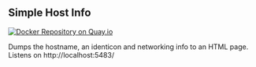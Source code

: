 ## Simple Host Info

[![Docker Repository on Quay.io](https://quay.io/repository/philips/host-info/status "Docker Repository on Quay.io")](https://quay.io/repository/philips/host-info)

Dumps the hostname, an identicon and networking info to an HTML page. Listens on http://localhost:5483/

